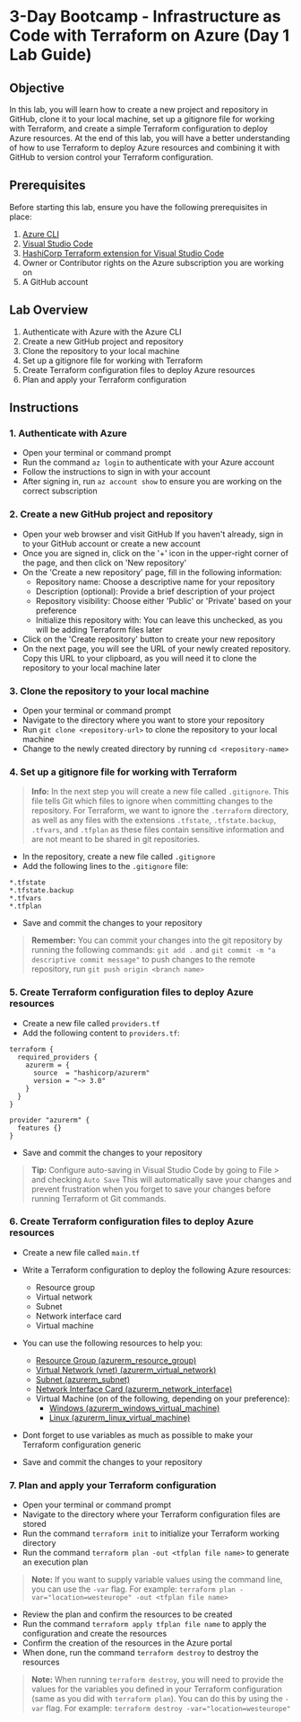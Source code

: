 # 3-Day Bootcamp - Infrastructure as Code with Terraform on Azure (Day 1 Lab Guide)

## Objective
In this lab, you will learn how to create a new project and repository in GitHub, clone it to your local machine, set up a gitignore file for working with Terraform, and create a simple Terraform configuration to deploy Azure resources. At the end of this lab, you will have a better understanding of how to use Terraform to deploy Azure resources and combining it with GitHub to version control your Terraform configuration.

## Prerequisites
Before starting this lab, ensure you have the following prerequisites in place:
1. [Azure CLI](https://docs.microsoft.com/en-us/cli/azure/install-azure-cli)
2. [Visual Studio Code](https://code.visualstudio.com/download)
3. [HashiCorp Terraform extension for Visual Studio Code](https://marketplace.visualstudio.com/items?itemName=HashiCorp.terraform)
4. Owner or Contributor rights on the Azure subscription you are working on
5. A GitHub account

## Lab Overview
1. Authenticate with Azure with the Azure CLI
2. Create a new GitHub project and repository
3. Clone the repository to your local machine
4. Set up a gitignore file for working with Terraform
5. Create Terraform configuration files to deploy Azure resources
6. Plan and apply your Terraform configuration

## Instructions

### 1. Authenticate with Azure
- Open your terminal or command prompt
- Run the command `az login` to authenticate with your Azure account
- Follow the instructions to sign in with your account
- After signing in, run `az account show` to ensure you are working on the correct subscription

### 2. Create a new GitHub project and repository
- Open your web browser and visit GitHub
If you haven't already, sign in to your GitHub account or create a new account
- Once you are signed in, click on the '+' icon in the upper-right corner of the page, and then click on 'New repository'
- On the 'Create a new repository' page, fill in the following information:
   - Repository name: Choose a descriptive name for your repository
   - Description (optional): Provide a brief description of your project
   - Repository visibility: Choose either 'Public' or 'Private' based on your preference
   - Initialize this repository with: You can leave this unchecked, as you will be adding Terraform files later
- Click on the 'Create repository' button to create your new repository
- On the next page, you will see the URL of your newly created repository. Copy this URL to your clipboard, as you will need it to clone the repository to your local machine later

### 3. Clone the repository to your local machine
- Open your terminal or command prompt
- Navigate to the directory where you want to store your repository
- Run `git clone <repository-url>` to clone the repository to your local machine
- Change to the newly created directory by running `cd <repository-name>`

### 4. Set up a gitignore file for working with Terraform

> **Info:** In the next step you will create a new file called `.gitignore`. This file tells Git which files to ignore when committing changes to the repository. For Terraform, we want to ignore the `.terraform` directory, as well as any files with the extensions `.tfstate`, `.tfstate.backup`, `.tfvars`, and `.tfplan` as these files contain sensitive information and are not meant to be shared in git repositories.

- In the repository, create a new file called `.gitignore` 
- Add the following lines to the `.gitignore` file:
```**/.terraform/*
*.tfstate
*.tfstate.backup
*.tfvars
*.tfplan
```

- Save and commit the changes to your repository

> **Remember:** You can commit your changes into the git repository by running the following commands: `git add .` and `git commit -m "a descriptive commit message"` to push changes to the remote repository, run `git push origin <branch name>`

### 5. Create Terraform configuration files to deploy Azure resources
- Create a new file called `providers.tf`
- Add the following content to `providers.tf`:

```hcl
terraform {
  required_providers {
    azurerm = {
      source  = "hashicorp/azurerm"
      version = "~> 3.0"
    }
  }
}

provider "azurerm" {
  features {}
}
```

- Save and commit the changes to your repository

> **Tip:** Configure auto-saving in Visual Studio Code by going to File > and checking `Auto Save` This will automatically save your changes and prevent frustration when you forget to save your changes before running Terraform ot Git commands.

### 6. Create Terraform configuration files to deploy Azure resources
- Create a new file called `main.tf`
- Write a Terraform configuration to deploy the following Azure resources:
  - Resource group
  - Virtual network
  - Subnet
  - Network interface card
  - Virtual machine
- You can use the following resources to help you:

   - [Resource Group (azurerm_resource_group)](https://registry.terraform.io/providers/hashicorp/azurerm/latest/docs/resources/resource_group)
   - [Virtual Network (vnet) (azurerm_virtual_network)](https://registry.terraform.io/providers/hashicorp/azurerm/latest/docs/resources/virtual_network)
   - [Subnet (azurerm_subnet)](https://registry.terraform.io/providers/hashicorp/azurerm/latest/docs/resources/subnet)
   - [Network Interface Card (azurerm_network_interface)](https://registry.terraform.io/providers/hashicorp/azurerm/latest/docs/resources/network_interface)
  - Virtual Machine (on of the following, depending on your preference):
    - [Windows (azurerm_windows_virtual_machine)](https://registry.terraform.io/providers/hashicorp/azurerm/latest/docs/resources/windows_virtual_machine)
    - [Linux (azurerm_linux_virtual_machine)](https://registry.terraform.io/providers/hashicorp/azurerm/latest/docs/resources/linux_virtual_machine)

- Dont forget to use variables as much as possible to make your Terraform configuration generic

- Save and commit the changes to your repository

### 7. Plan and apply your Terraform configuration
- Open your terminal or command prompt
- Navigate to the directory where your Terraform configuration files are stored
- Run the command `terraform init` to initialize your Terraform working directory
- Run the command `terraform plan -out <tfplan file name>` to generate an 
execution plan
> **Note:** If you want to supply variable values using the command line, you can use the `-var` flag. For example: `terraform plan -var="location=westeurope" -out <tfplan file name>`
- Review the plan and confirm the resources to be created
- Run the command `terraform apply tfplan file name` to apply the configuration and create the resources
- Confirm the creation of the resources in the Azure portal
- When done, run the command `terraform destroy` to destroy the resources
> **Note:** When running `terraform destroy`, you will need to provide the values for the variables you defined in your Terraform configuration (same as you did with `terraform plan`). You can do this by using the `-var` flag. For example: `terraform destroy -var="location=westeurope"`

